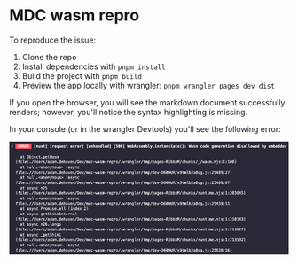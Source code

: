 # MDC wasm repro

To reproduce the issue:

1. Clone the repo
2. Install dependencies with `pnpm install`
3. Build the project with `pnpm build`
4. Preview the app locally with wrangler: `pnpm wrangler pages dev dist`

If you open the browser, you will see the markdown document successfully renders; however, you'll notice the syntax highlighting is missing.

In your console (or in the wrangler Devtools) you'll see the following error:

![wasm error](./wasm-error.png)
